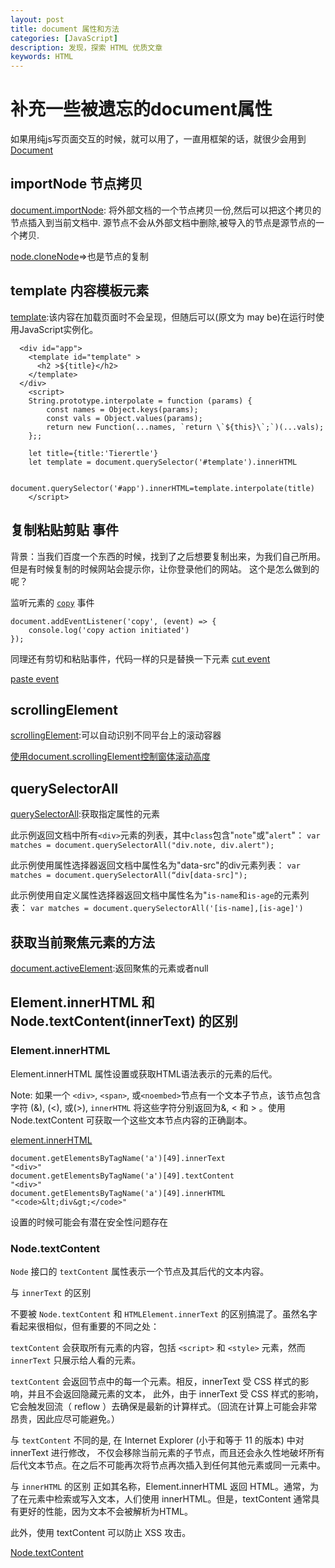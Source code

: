 ```yaml
---
layout: post
title: document 属性和方法
categories: [JavaScript]
description: 发现，探索 HTML 优质文章
keywords: HTML
---
```


# 补充一些被遗忘的document属性
如果用纯js写页面交互的时候，就可以用了，一直用框架的话，就很少会用到 [Document](https://developer.mozilla.org/zh-CN/docs/Web/API/Document)

## importNode 节点拷贝
[document.importNode](https://developer.mozilla.org/zh-CN/docs/Web/API/Document/importNode):
将外部文档的一个节点拷贝一份,然后可以把这个拷贝的节点插入到当前文档中.
源节点不会从外部文档中删除,被导入的节点是源节点的一个拷贝.

[node.cloneNode](https://developer.mozilla.org/zh-CN/docs/Web/API/Node/cloneNode)=>也是节点的复制

## template 内容模板元素
[template](https://developer.mozilla.org/zh-CN/docs/Web/HTML/Element/template):该内容在加载页面时不会呈现，但随后可以(原文为 may be)在运行时使用JavaScript实例化。

```
  <div id="app">
    <template id="template" >
      <h2 >${title}</h2>
    </template>
  </div>
    <script>
    String.prototype.interpolate = function (params) {
        const names = Object.keys(params);
        const vals = Object.values(params);
        return new Function(...names, `return \`${this}\`;`)(...vals);
    };;
        
    let title={title:'Tierertle'}
    let template = document.querySelector('#template').innerHTML

    document.querySelector('#app').innerHTML=template.interpolate(title)
    </script>
```
## 复制粘贴剪贴 事件
背景：当我们百度一个东西的时候，找到了之后想要复制出来，为我们自己所用。但是有时候复制的时候网站会提示你，让你登录他们的网站。
这个是怎么做到的呢？

监听元素的 [`copy`](https://developer.mozilla.org/zh-CN/docs/Web/API/Document/copy_event) 事件
```
document.addEventListener('copy', (event) => {
    console.log('copy action initiated')
});

```
同理还有剪切和粘贴事件，代码一样的只是替换一下元素 [cut event](https://developer.mozilla.org/en-US/docs/Web/API/Document/cut_event)

[paste event](https://developer.mozilla.org/en-US/docs/Web/API/Document/paste_event)

## scrollingElement
[scrollingElement](https://developer.mozilla.org/zh-CN/docs/Web/API/Document/scrollingElement):可以自动识别不同平台上的滚动容器

[使用document.scrollingElement控制窗体滚动高度](https://www.zhangxinxu.com/wordpress/2019/02/document-scrollingelement/)

## querySelectorAll
[querySelectorAll](https://developer.mozilla.org/zh-CN/docs/Web/API/Document/querySelectorAll):获取指定属性的元素

此示例返回文档中所有`<div>`元素的列表，其中`class`包含"`note`"或"`alert`"：
`var matches = document.querySelectorAll("div.note, div.alert");`

此示例使用属性选择器返回文档中属性名为"data-src"的div元素列表：
`var matches = document.querySelectorAll(“div[data-src]");`

此示例使用自定义属性选择器返回文档中属性名为"`is-name`和`is-age`的元素列表：
`var matches = document.querySelectorAll('[is-name],[is-age]')`

## 获取当前聚焦元素的方法
[document.activeElement](https://developer.mozilla.org/en-US/docs/Web/API/DocumentOrShadowRoot/activeElement):返回聚焦的元素或者null

## Element.innerHTML 和 Node.textContent(innerText)  的区别
### Element.innerHTML
Element.innerHTML 属性设置或获取HTML语法表示的元素的后代。

Note: 如果一个 `<div>`, `<span>`, 或` <noembed> `节点有一个文本子节点，该节点包含字符 (&), (<),  或(>), `innerHTML` 将这些字符分别返回为&amp;, &lt; 和 &gt; 。使用Node.textContent  可获取一个这些文本节点内容的正确副本。

[element.innerHTML](https://developer.mozilla.org/zh-CN/docs/Web/API/Element/innerHTML)

```
document.getElementsByTagName('a')[49].innerText
"<div>"
document.getElementsByTagName('a')[49].textContent
"<div>"
document.getElementsByTagName('a')[49].innerHTML
"<code>&lt;div&gt;</code>"
```

设置的时候可能会有潜在安全性问题存在

### Node.textContent
`Node` 接口的 `textContent` 属性表示一个节点及其后代的文本内容。

与 `innerText` 的区别

不要被 `Node.textContent` 和 `HTMLElement.innerText` 的区别搞混了。虽然名字看起来很相似，但有重要的不同之处：

`textContent` 会获取所有元素的内容，包括 `<script>` 和 `<style>` 元素，然而 `innerText` 只展示给人看的元素。

`textContent` 会返回节点中的每一个元素。相反，innerText 受 CSS 样式的影响，并且不会返回隐藏元素的文本，
此外，由于 innerText 受 CSS 样式的影响，它会触发回流（ reflow ）去确保是最新的计算样式。（回流在计算上可能会非常昂贵，因此应尽可能避免。）

与 `textContent` 不同的是, 在 Internet Explorer (小于和等于 11 的版本) 中对 innerText 进行修改， 不仅会移除当前元素的子节点，而且还会永久性地破坏所有后代文本节点。在之后不可能再次将节点再次插入到任何其他元素或同一元素中。

与 `innerHTML` 的区别
正如其名称，Element.innerHTML 返回 HTML。通常，为了在元素中检索或写入文本，人们使用 innerHTML。但是，textContent 通常具有更好的性能，因为文本不会被解析为HTML。

此外，使用 textContent 可以防止 XSS 攻击。

[Node.textContent](https://developer.mozilla.org/zh-CN/docs/Web/API/Node/textContent)